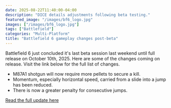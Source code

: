 ```yaml
---
date: 2025-08-22T11:40:00-04:00
description: "DICE details adjustments following beta testing."
featured_image: "/images/bf6_logo.jpg"
images: ["/images/bf6_logo.jpg"]
tags: ["Battlefield"]
categories: "Multi-Platform"
title: "Battlefield 6 gameplay changes post-beta"
---
```

Battlefield 6 just concluded it's last beta session last weekend until full release on October 10th, 2025. Here are some of the changes coming on release. Visit the link below for the full list of changes. 

- M87A1 shotgun will now require more pellets to secure a kill. 
- Momentum, especially horizontal speed, carried from a slide into a jump has been reduced. 
- There is now a greater penalty for consecutive jumps.




[Read the full update here](https://www.ea.com/games/battlefield/battlefield-6/news/community-update-open-beta-debrief)
